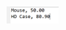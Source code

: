 <img src="https://github.com/hiranjc/predicate5-inline-lambda-expression/blob/main/readme.png" width="120" />
